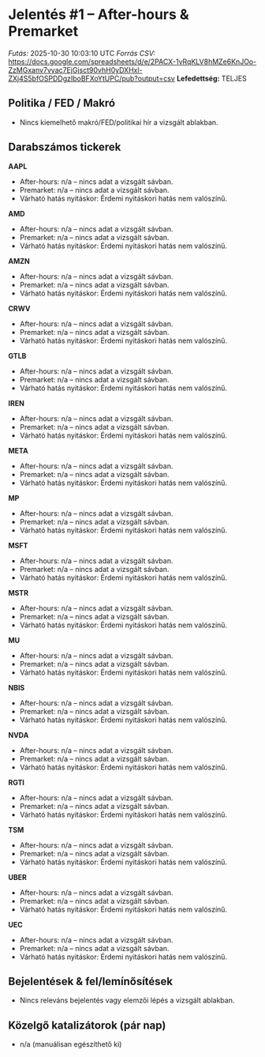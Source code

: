 # Jelentés #1 – After-hours & Premarket
*Futás:* 2025-10-30 10:03:10 UTC
*Forrás CSV:* https://docs.google.com/spreadsheets/d/e/2PACX-1vRqKLV8hMZe6KnJOo-ZzMGxanv7vyac7EjGjsct90vhH0yDXHxl-ZXj4S5bfOSPDDgzIboBFXoYtUPC/pub?output=csv
**Lefedettség:** TELJES

## Politika / FED / Makró
- Nincs kiemelhető makró/FED/politikai hír a vizsgált ablakban.

## Darabszámos tickerek
**AAPL**
- After-hours: n/a – nincs adat a vizsgált sávban.
- Premarket: n/a – nincs adat a vizsgált sávban.
- Várható hatás nyitáskor: Érdemi nyitáskori hatás nem valószínű.

**AMD**
- After-hours: n/a – nincs adat a vizsgált sávban.
- Premarket: n/a – nincs adat a vizsgált sávban.
- Várható hatás nyitáskor: Érdemi nyitáskori hatás nem valószínű.

**AMZN**
- After-hours: n/a – nincs adat a vizsgált sávban.
- Premarket: n/a – nincs adat a vizsgált sávban.
- Várható hatás nyitáskor: Érdemi nyitáskori hatás nem valószínű.

**CRWV**
- After-hours: n/a – nincs adat a vizsgált sávban.
- Premarket: n/a – nincs adat a vizsgált sávban.
- Várható hatás nyitáskor: Érdemi nyitáskori hatás nem valószínű.

**GTLB**
- After-hours: n/a – nincs adat a vizsgált sávban.
- Premarket: n/a – nincs adat a vizsgált sávban.
- Várható hatás nyitáskor: Érdemi nyitáskori hatás nem valószínű.

**IREN**
- After-hours: n/a – nincs adat a vizsgált sávban.
- Premarket: n/a – nincs adat a vizsgált sávban.
- Várható hatás nyitáskor: Érdemi nyitáskori hatás nem valószínű.

**META**
- After-hours: n/a – nincs adat a vizsgált sávban.
- Premarket: n/a – nincs adat a vizsgált sávban.
- Várható hatás nyitáskor: Érdemi nyitáskori hatás nem valószínű.

**MP**
- After-hours: n/a – nincs adat a vizsgált sávban.
- Premarket: n/a – nincs adat a vizsgált sávban.
- Várható hatás nyitáskor: Érdemi nyitáskori hatás nem valószínű.

**MSFT**
- After-hours: n/a – nincs adat a vizsgált sávban.
- Premarket: n/a – nincs adat a vizsgált sávban.
- Várható hatás nyitáskor: Érdemi nyitáskori hatás nem valószínű.

**MSTR**
- After-hours: n/a – nincs adat a vizsgált sávban.
- Premarket: n/a – nincs adat a vizsgált sávban.
- Várható hatás nyitáskor: Érdemi nyitáskori hatás nem valószínű.

**MU**
- After-hours: n/a – nincs adat a vizsgált sávban.
- Premarket: n/a – nincs adat a vizsgált sávban.
- Várható hatás nyitáskor: Érdemi nyitáskori hatás nem valószínű.

**NBIS**
- After-hours: n/a – nincs adat a vizsgált sávban.
- Premarket: n/a – nincs adat a vizsgált sávban.
- Várható hatás nyitáskor: Érdemi nyitáskori hatás nem valószínű.

**NVDA**
- After-hours: n/a – nincs adat a vizsgált sávban.
- Premarket: n/a – nincs adat a vizsgált sávban.
- Várható hatás nyitáskor: Érdemi nyitáskori hatás nem valószínű.

**RGTI**
- After-hours: n/a – nincs adat a vizsgált sávban.
- Premarket: n/a – nincs adat a vizsgált sávban.
- Várható hatás nyitáskor: Érdemi nyitáskori hatás nem valószínű.

**TSM**
- After-hours: n/a – nincs adat a vizsgált sávban.
- Premarket: n/a – nincs adat a vizsgált sávban.
- Várható hatás nyitáskor: Érdemi nyitáskori hatás nem valószínű.

**UBER**
- After-hours: n/a – nincs adat a vizsgált sávban.
- Premarket: n/a – nincs adat a vizsgált sávban.
- Várható hatás nyitáskor: Érdemi nyitáskori hatás nem valószínű.

**UEC**
- After-hours: n/a – nincs adat a vizsgált sávban.
- Premarket: n/a – nincs adat a vizsgált sávban.
- Várható hatás nyitáskor: Érdemi nyitáskori hatás nem valószínű.


## Bejelentések & fel/lemínősítések
- Nincs releváns bejelentés vagy elemzői lépés a vizsgált ablakban.

## Közelgő katalizátorok (pár nap)
- n/a (manuálisan egészíthető ki)
